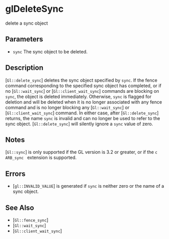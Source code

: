 # glDeleteSync
delete a sync object

## Parameters
- `sync`
  The sync object to be deleted.

## Description
[`Gl::delete_sync`] deletes the sync object specified by `sync`. If
  the fence command corresponding to the specified sync object has
  completed, or if no [`Gl::wait_sync`] or [`Gl::client_wait_sync`]
  commands are blocking on `sync`, the object is deleted immediately.
  Otherwise, `sync` is flagged for deletion and will be deleted when it
  is no longer associated with any fence command and is no longer
  blocking any [`Gl::wait_sync`] or [`Gl::client_wait_sync`] command. In
  either case, after [`Gl::delete_sync`] returns, the name `sync` is
  invalid and can no longer be used to refer to the sync object.
[`Gl::delete_sync`] will silently ignore a `sync` value of zero.

## Notes
[`Gl::sync`] is only supported if the GL version is 3.2 or greater, or
  if the ```c ARB_sync ``` extension is supported.

## Errors
- [`gl::INVALID_VALUE`] is generated if `sync` is neither zero or the
  name of a sync object.

## See Also
- [`Gl::fence_sync`]
- [`Gl::wait_sync`]
- [`Gl::client_wait_sync`]
